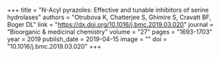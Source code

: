 +++
title = "N-Acyl pyrazoles: Effective and tunable inhibitors of serine hydrolases"
authors = "Otrubova K, Chatterjee S, Ghimire S, Cravatt BF, Boger DL"
link = "https://dx.doi.org/10.1016/j.bmc.2019.03.020"
journal = "Bioorganic & medicinal chemistry"
volume = "27"
pages = "1693-1703"
year = 2019
publish_date = 2019-04-15
image = ""
doi = "10.1016/j.bmc.2019.03.020"
+++